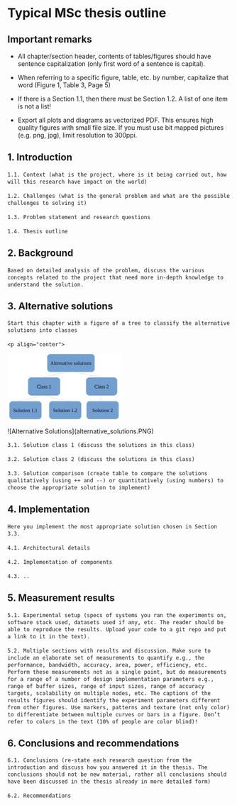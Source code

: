 # Typical MSc thesis outline

## Important remarks

- All chapter/section header, contents of tables/figures should have sentence capitalization (only first word of a sentence is capital).

- When referring to a specific figure, table, etc. by number, capitalize that word (Figure 1, Table 3, Page 5)

- If there is a Section 1.1, then there must be Section 1.2. A list of one item is not a list!

- Export all plots and diagrams as vectorized PDF. This ensures high quality figures with small file size. If you must use bit mapped pictures (e.g. png, jpg), limit resolution to 300ppi.

## 1. Introduction

    1.1. Context (what is the project, where is it being carried out, how will this research have impact on the world)

    1.2. Challenges (what is the general problem and what are the possible challenges to solving it)

    1.3. Problem statement and research questions

    1.4. Thesis outline

## 2. Background
    
    Based on detailed analysis of the problem, discuss the various concepts related to the project that need more in-depth knowledge to understand the solution.

## 3. Alternative solutions
    
    Start this chapter with a figure of a tree to classify the alternative solutions into classes
    
    <p align="center">
  <img src="https://github.com/abs-tudelft/abs-info/blob/main/src/students/alternative_solutions.PNG" width="256" title="Alternative solutions">
</p>
    ![Alternative Solutions](alternative_solutions.PNG)
    
    3.1. Solution class 1 (discuss the solutions in this class)

    3.2. Solution class 2 (discuss the solutions in this class)

    3.3. Solution comparison (create table to compare the solutions qualitatively (using ++ and --) or quantitatively (using numbers) to choose the appropriate solution to implement)


## 4. Implementation

    Here you implement the most appropriate solution chosen in Section 3.3.
    
    4.1. Architectural details
    
    4.2. Implementation of components

    4.3. ..

## 5. Measurement results

    5.1. Experimental setup (specs of systems you ran the experiments on, software stack used, datasets used if any, etc. The reader should be able to reproduce the results. Upload your code to a git repo and put a link to it in the text).

    5.2. Multiple sections with results and discussion. Make sure to include an elaborate set of measurements to quantify e.g., the performance, bandwidth, accuracy, area, power, efficiency, etc. Perform these measurements not as a single point, but do measurements for a range of a number of design implementation parameters e.g., range of buffer sizes, range of input sizes, range of accuracy targets, scalability on multiple nodes, etc. The captions of the results figures should identify the experiment parameters different from other figures. Use markers, patterns and texture (not only color) to differentiate between multiple curves or bars in a figure. Don’t refer to colors in the text (10% of people are color blind)!

## 6. Conclusions and recommendations

    6.1. Conclusions (re-state each research question from the introduction and discuss how you answered it in the thesis. The conclusions should not be new material, rather all conclusions should have been discussed in the thesis already in more detailed form)

    6.2. Recommendations
